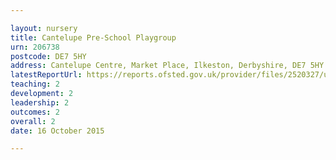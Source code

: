 ```yaml
---

layout: nursery
title: Cantelupe Pre-School Playgroup
urn: 206738
postcode: DE7 5HY
address: Cantelupe Centre, Market Place, Ilkeston, Derbyshire, DE7 5HY
latestReportUrl: https://reports.ofsted.gov.uk/provider/files/2520327/urn/206738.pdf
teaching: 2
development: 2
leadership: 2
outcomes: 2
overall: 2
date: 16 October 2015

---
```

